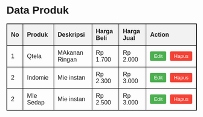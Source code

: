 <!DOCTYPE html>
<html lang="en">
<head>
    <meta charset="UTF-8">
    <meta name="viewport" content="width=device-width, initial-scale=1.0">
    <title>Data Produk</title>
    <style>
        body {
            font-family: Arial, sans-serif;
            margin: 20px;
        }
        table {
            width: 100%;
            border-collapse: collapse;
        }
        table, th, td {
            border: 1px solid black;
        }
        th, td {
            padding: 10px;
            text-align: left;
        }
        th {
            background-color: #f2f2f2;
        }
        .action-buttons {
            display: flex;
            gap: 10px;
        }
        .edit-button {
            background-color: #4CAF50;
            color: white;
            border: none;
            padding: 5px 10px;
            cursor: pointer;
            border-radius: 3px;
        }
        .delete-button {
            background-color: #f44336;
            color: white;
            border: none;
            padding: 5px 10px;
            cursor: pointer;
            border-radius: 3px;
        }
    </style>
</head>
<body>
    <h1>Data Produk</h1>
    <table>
        <thead>
            <tr>
                <th>No</th>
                <th>Produk</th>
                <th>Deskripsi</th>
                <th>Harga Beli</th>
                <th>Harga Jual</th>
                <th>Action</th>
            </tr>
        </thead>
        <tbody>
            <tr>
                <td>1</td>
                <td>Qtela</td>
                <td>MAkanan Ringan</td>
                <td>Rp 1.700</td>
                <td>Rp 2.000</td>
                <td>
                    <div class="action-buttons">
                        <button class="edit-button">Edit</button>
                        <button class="delete-button">Hapus</button>
                    </div>
                </td>
            </tr>
            <tr>
                <td>2</td>
                <td>Indomie</td>
                <td>Mie instan</td>
                <td>Rp 2.300</td>
                <td>Rp 3.000</td>
                <td>
                    <div class="action-buttons">
                        <button class="edit-button">Edit</button>
                        <button class="delete-button">Hapus</button>
                    </div>
                </td>
            </tr>
            <td>2</td>
                <td>MIe Sedap</td>
                <td>Mie instan</td>
                <td>Rp 2.500</td>
                <td>Rp 3.000</td>
                <td>
                    <div class="action-buttons">
                        <button class="edit-button">Edit</button>
                        <button class="delete-button">Hapus</button>
                    </div>
                </td>
            </tr>
            <!-- Tambahkan baris produk lainnya sesuai kebutuhan -->
        </tbody>
    </table>
</body>
</html>


